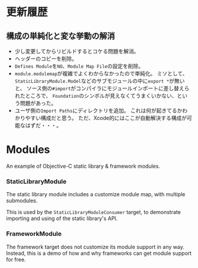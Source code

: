# 更新履歴

## 構成の単純化と変な挙動の解消

- 少し変更してからリビルドするとコケる問題を解消。
- ヘッダーのコピーを削除。
- `Defines Module`を`NO`、`Module Map File`の設定を削除。
- `module.modulemap`が複雑でよくわからなかったので単純化。
  ミソとして、`StaticLibraryModule.Model`などのサブモジュールの中に`export *`が無いと、
  ソース側の`#import`がコンパイラにモジュールインポートに差し替えられたところで、
  `Foundation`のシンボルが見えなくてうまくいかない、という問題があった。
- ユーザ側の`Import Paths`にディレクトリを追加。
  これは何が起きてるかわかりやすい構成だと思う。
  ただ、Xcode的にはここが自動解決する構成が可能なはずだ・・・。

# Modules

An example of Objective-C static library & framework modules.

### StaticLibraryModule

The static library module includes a customize module map, with multiple submodules.

This is used by the `StaticLibraryModuleConsumer` target, to demonstrate importing and using of the static library's API.

### FrameworkModule

The framework target does not customize its module support in any way. Instead, this is a demo of how and why frameworks can get module support for free.
